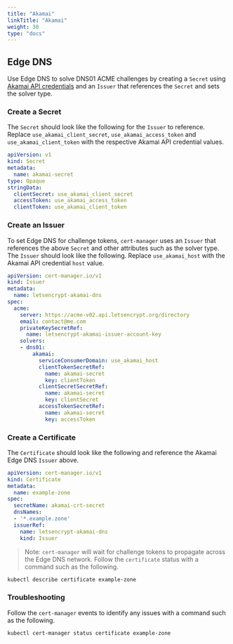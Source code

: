 ```yaml
---
title: "Akamai"
linkTitle: "Akamai"
weight: 30
type: "docs"
---
```


## Edge DNS

Use Edge DNS to solve DNS01 ACME challenges by creating a `Secret` using [Akamai API credentials](https://developer.akamai.com/getting-started/edgegrid) and an `Issuer` that references the `Secret` and sets the  solver type.

### Create a Secret

The `Secret` should look like the following for the `Issuer` to reference. Replace `use_akamai_client_secret`, `use_akamai_access_token` and `use_akamai_client_token` with the respective Akamai API credential values.

```yaml
apiVersion: v1
kind: Secret
metadata:
  name: akamai-secret
type: Opaque
stringData:
  clientSecret: use_akamai_client_secret
  accessToken: use_akamai_access_token
  clientToken: use_akamai_client_token
```

### Create an Issuer

To set Edge DNS for challenge tokens, `cert-manager` uses an `Issuer` that references the above `Secret` and other attributes such as the solver type. The `Issuer` should look like the following. Replace `use_akamai_host` with the Akamai API credential `host` value.

```yaml
apiVersion: cert-manager.io/v1
kind: Issuer
metadata:
  name: letsencrypt-akamai-dns
spec:
  acme:
    server: https://acme-v02.api.letsencrypt.org/directory
    email: contact@me.com
    privateKeySecretRef:
      name: letsencrypt-akamai-issuer-account-key
    solvers:
    - dns01:
        akamai:
          serviceConsumerDomain: use_akamai_host
          clientTokenSecretRef:
            name: akamai-secret
            key: clientToken
          clientSecretSecretRef:
            name: akamai-secret
            key: clientSecret
          accessTokenSecretRef:
            name: akamai-secret
            key: accessToken
```

### Create a Certificate

The `Certificate` should look like the following and reference the Akamai Edge DNS `Issuer` above.

```yaml
apiVersion: cert-manager.io/v1
kind: Certificate
metadata:
  name: example-zone
spec:
  secretName: akamai-crt-secret
  dnsNames:
  - '*.example.zone'
  issuerRef:
    name: letsencrypt-akamai-dns
    kind: Issuer
```

> Note: `cert-manager` will wait for challenge tokens to propagate across the Edge DNS network. Follow the `certificate` status with a command such as the following.

```bash
kubectl describe certificate example-zone
```

### Troubleshooting

Follow the `cert-manager` events to identify any issues with a command such as the following.

```bash
kubectl cert-manager status certificate example-zone
```
